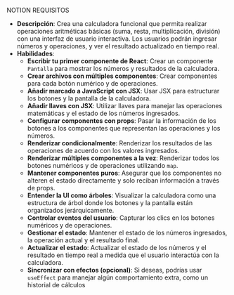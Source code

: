 NOTION REQUISITOS 
- **Descripción**: Crea una calculadora funcional que permita realizar operaciones aritméticas básicas (suma, resta, multiplicación, división) con una interfaz de usuario interactiva. Los usuarios podrán ingresar números y operaciones, y ver el resultado actualizado en tiempo real.
- **Habilidades**:
    - **Escribir tu primer componente de React**: Crear un componente `Pantalla` para mostrar los números y resultados de la calculadora.
    - **Crear archivos con múltiples componentes**: Crear componentes para cada botón numérico y de operaciones.
    - **Añadir marcado a JavaScript con JSX**: Usar JSX para estructurar los botones y la pantalla de la calculadora.
    - **Añadir llaves con JSX**: Utilizar llaves para manejar las operaciones matemáticas y el estado de los números ingresados.
    - **Configurar componentes con props**: Pasar la información de los botones a los componentes que representan las operaciones y los números.
    - **Renderizar condicionalmente**: Renderizar los resultados de las operaciones de acuerdo con los valores ingresados.
    - **Renderizar múltiples componentes a la vez**: Renderizar todos los botones numéricos y de operaciones utilizando `map`.
    - **Mantener componentes puros**: Asegurar que los componentes no alteren el estado directamente y solo reciban información a través de props.
    - **Entender la UI como árboles**: Visualizar la calculadora como una estructura de árbol donde los botones y la pantalla están organizados jerárquicamente.
    - **Controlar eventos del usuario**: Capturar los clics en los botones numéricos y de operaciones.
    - **Gestionar el estado**: Mantener el estado de los números ingresados, la operación actual y el resultado final.
    - **Actualizar el estado**: Actualizar el estado de los números y el resultado en tiempo real a medida que el usuario interactúa con la calculadora.
    - **Sincronizar con efectos (opcional)**: Si deseas, podrías usar `useEffect` para manejar algún comportamiento extra, como un historial de cálculos